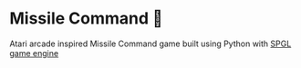 # Missile Command 🚀

Atari arcade inspired Missile Command game built using Python with [SPGL game engine](https://github.com/wynand1004/SPGL)

